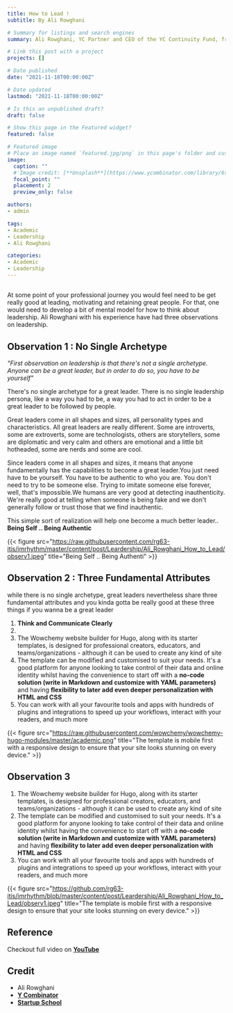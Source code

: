 ```yaml
---
title: How to Lead ! 
subtitle: By Ali Rowghani

# Summary for listings and search engines
summary: Ali Rowghani, YC Partner and CEO of the YC Continuity Fund, from his experience working with great leaders has **three observations on leadership**.. These observations, **answers many questions one might have** in his journey of leadership.. **Read If** you want to become good at leading, motivating, and retaining great people or you aren't sure what type of leader you are..

# Link this post with a project
projects: []

# Date published
date: "2021-11-18T00:00:00Z"

# Date updated
lastmod: "2021-11-18T00:00:00Z"

# Is this an unpublished draft?
draft: false

# Show this page in the Featured widget?
featured: false

# Featured image
# Place an image named `featured.jpg/png` in this page's folder and customize its options here.
image:
  caption: ""  
  #'Image credit: [**Unsplash**](https://www.ycombinator.com/library/6s-how-to-lead)'
  focal_point: ""
  placement: 2
  preview_only: false

authors:
- admin

tags:
- Academic
- Leadership
- Ali Rowghani

categories:
- Academic
- Leadership
---
```

##

At some point of your professional journey you would feel need to be get really good at leading, motivating and retaining great people. For that, one would need to develop a bit of mental model for how to think about leadership. Ali Rowghani with his experience have had three observations on leadership.

## Observation 1 : No Single Archetype

  *"First observation on leadership is that there's not a single archetype. Anyone can be a great leader, but in order to do so, you have to be yourself"*

There's no single archetype for a great leader. There is no single leadership persona, like a way you had to be, a way you had to act in order to be a great leader to be followed by people. 

Great leaders come in all shapes and sizes, all personality types and characteristics. All great leaders are really different. Some are introverts, some are extroverts, some are technologists, others are storytellers, some are diplomatic and very calm and others are emotional and a little bit hotheaded, some are nerds and some are cool.

Since leaders come in all shapes and sizes, it means that anyone fundamentally has the capabilities to become a great leader.You just need have to be yourself. You have to be authentic to who you are. You don't need to try to be someone else. Trying to imitate someone else forever, well, that's impossible.We humans are very good at detecting inauthenticity. We're really good at telling when someone is being fake and we don't generally follow or trust those that we find inauthentic.

This simple sort of realization will help one become a much better leader.. 
**Being Self .. Being Authentic**

{{< figure src="https://raw.githubusercontent.com/rg63-itis/imrhythm/master/content/post/Leardership/Ali_Rowghani_How_to_Lead/observ1.jpeg" title="Being Self .. Being Authenti" >}}

## Observation 2 : Three Fundamental Attributes

while there is no single archetype, great leaders nevertheless share three fundamental attributes and you kinda gotta be really good at these three things if you wanna be a great leader
1. **Think and Communicate Clearly**
2. 
3. The Wowchemy website builder for Hugo, along with its starter templates, is designed for professional creators, educators, and teams/organizations - although it can be used to create any kind of site
4. The template can be modified and customised to suit your needs. It's a good platform for anyone looking to take control of their data and online identity whilst having the convenience to start off with a **no-code solution (write in Markdown and customize with YAML parameters)** and having **flexibility to later add even deeper personalization with HTML and CSS**
5. You can work with all your favourite tools and apps with hundreds of plugins and integrations to speed up your workflows, interact with your readers, and much more

{{< figure src="https://raw.githubusercontent.com/wowchemy/wowchemy-hugo-modules/master/academic.png" title="The template is mobile first with a responsive design to ensure that your site looks stunning on every device." >}}

## Observation 3

1. The Wowchemy website builder for Hugo, along with its starter templates, is designed for professional creators, educators, and teams/organizations - although it can be used to create any kind of site
2. The template can be modified and customised to suit your needs. It's a good platform for anyone looking to take control of their data and online identity whilst having the convenience to start off with a **no-code solution (write in Markdown and customize with YAML parameters)** and having **flexibility to later add even deeper personalization with HTML and CSS**
3. You can work with all your favourite tools and apps with hundreds of plugins and integrations to speed up your workflows, interact with your readers, and much more

{{< figure src="https://github.com/rg63-itis/imrhythm/blob/master/content/post/Leardership/Ali_Rowghani_How_to_Lead/observ1.jpeg" title="The template is mobile first with a responsive design to ensure that your site looks stunning on every device." >}}

## Reference

Checkout full video on [**YouTube**](https://youtu.be/7HDO1p3VdYg)


## Credit
- Ali Rowghani
- [**Y Combinator**](https://www.ycombinator.com/)
- [**Startup School**](https://www.startupschool.org/)
